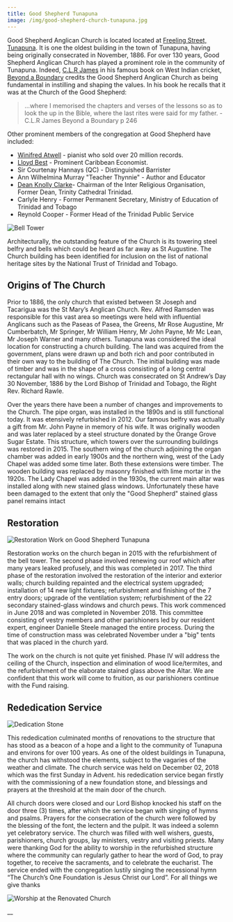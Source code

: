 ```yaml
---
title: Good Shepherd Tunapuna
image: /img/good-shepherd-church-tunapuna.jpg
---
```

Good Shepherd Anglican Church is located located at [Freeling Street, Tunapuna](https://goo.gl/maps/CrrrQ3SGpVM2). It is one the oldest building in the town of Tunapuna, having being originally consecrated in November, 1886. For over 130 years, Good Shepherd Anglican Church has played a prominent role in the community of Tunapuna. Indeed, [C.L.R James](https://en.wikipedia.org/wiki/C._L._R._James) in his famous book on West Indian cricket, [Beyond a Boundary](https://amzn.to/2NogbV0) credits the Good Shepherd Anglican Church as being fundamental in instilling and shaping the values. In his book he recalls that it was at the Church of the Good Shepherd:

> ...where I memorised the chapters and verses of the lessons so as to look the up in the Bible, where the last rites were said for my father. - C.L.R James Beyond a Boundary p 246

Other prominent members of the congregation at Good Shepherd have included:

* [Winifred Atwell](https://en.wikipedia.org/wiki/Winifred_Atwell) - pianist who sold over 20 million records.
* [Lloyd Best](https://en.wikipedia.org/wiki/Lloyd_Best) - Prominent Caribbean Economist.
* Sir Courtenay Hannays (QC) - Distinguished Barrister
* Ann Wilhelmina Murray "Teacher Thynnie" - Author and Educator
* [Dean Knolly Clarke](https://knollyclarke.com/about-author/)- Chairman of the Inter Religious Organisation, Former Dean, Trinity Cathedral Trinidad.
* Carlyle Henry - Former Permanent Secretary, Ministry of Education of Trinidad and Tobago
* Reynold Cooper - Former Head of the Trinidad Public Service

![Bell Tower](/img/bell-tower-2.jpg)

Architecturally, the outstanding feature of the Church is its towering steel belfry and bells which could be heard as far away as St Augustine. The Church building has been identified for inclusion on the list of national heritage sites by the National Trust of Trinidad and Tobago.

## Origins of The Church

Prior to 1886, the only church that existed between St Joseph and Tacarigua was the St Mary’s Anglican Church. Rev. Alfred Ramsden was responsible for this vast area so meetings were held with influential Anglicans such as the Paseas of Pasea, the Greens, Mr Rose Augustine, Mr Cumberbatch, Mr Springer, Mr William Henry, Mr John Payne, Mr Mc Lean, Mr Joseph Warner and many others. Tunapuna was considered the ideal location for constructing a church building. The land was acquired from the government, plans were drawn up and both rich and poor contributed in their own way to the building of The Church. The initial building was made of timber and was in the shape of a cross consisting of a long central rectangular hall with no wings. Church was consecrated on St Andrew’s Day 30 November, 1886 by the Lord Bishop of Trinidad and Tobago, the Right Rev. Richard Rawle.

Over the years there have been a number of changes and improvements to the Church. The pipe organ, was installed in the 1890s and is still functional today. It was etensively refurbished in 2012. Our famous belfry was actually a gift from Mr. John Payne in memory of his wife. It was originally wooden and was later replaced by a steel structure donated by the Orange Grove Sugar Estate. This structure, which towers over the surrounding buildings was restored in 2015. The southern wing of the church adjoining the organ chamber was added in early 1900s and the northern wing, west of the Lady Chapel was added some time later. Both these extensions were timber. The wooden building was replaced by masonry finished with lime mortar in the 1920s. The Lady Chapel was added in the 1930s, the current main altar was installed along with new stained glass windows. Unfortunately  these have been damaged to the extent that only the "Good Shepherd" stained glass panel remains intact

## Restoration

![Restoration Work on Good Shepherd Tunapuna](/img/img_3866.jpg "Restoration Work on Good Shepherd Tunapuna")

Restoration works on the church began in 2015 with the refurbishment of the bell tower. The second phase involved renewing our roof which after many years leaked profusely, and this was completed in 2017. The third phase of the restoration involved the restoration of the interior and exterior walls; church building repainted and the electrical system upgraded; installation of 14 new light fixtures; refurbishment and finishing of the 7 entry doors; upgrade of the ventilation system; refurbishment of the 22 secondary stained-glass windows and church pews. This work commenced in June 2018 and was completed in November 2018. This committee consisting of vestry members and other parishioners  led by our resident expert, engineer Danielle Steele managed the entire process. During the time of construction mass was celebrated  November under a "big" tents that was placed in the church yard.

The work on the church is not quite yet finished. Phase IV will address the ceiling of the Church, inspection and elimination of wood lice/termites, and the refurbishment of the elaborate stained glass above the Altar. We are confident that this work will come to fruition, as our parishioners continue with the Fund raising.

## Rededication Service

![Dedication Stone](/img/dsc_0883.jpg)

This rededication culminated months of renovations to the structure that has stood as a beacon of a hope and a light to the community of Tunapuna and environs for over 100 years. As one of the oldest buildings in Tunapuna, the church has withstood the elements, subject to the vagaries of the weather and climate. The church service was held on December 02, 2018 which was the first Sunday in Advent. his rededication service began firstly with the commissioning of a new foundation stone, and blessings and prayers at the threshold at the main door of the church. 

All church doors were closed and our Lord Bishop knocked his staff on the door three (3) times, after which the service began with singing of hymns and psalms. Prayers for the consecration of the church were followed by the blessing of the font, the lectern and the pulpit. It was indeed a solemn yet celebratory service. The church was filled with well wishers, guests, parishioners, church groups, lay ministers, vestry and visiting priests. Many were thanking God for the ability to worship in the refurbished structure where the community can regularly gather to hear the word of God, to pray together, to receive the sacraments, and to celebrate the eucharist. The service ended with the congregation lustily singing the recessional hymn “The Church’s One Foundation is Jesus Christ our Lord”. For all things we give thanks

![Worship at the Renovated Church](/img/worship-at-goodshepherd.jpg "Worship at the Renovated Church")

__
